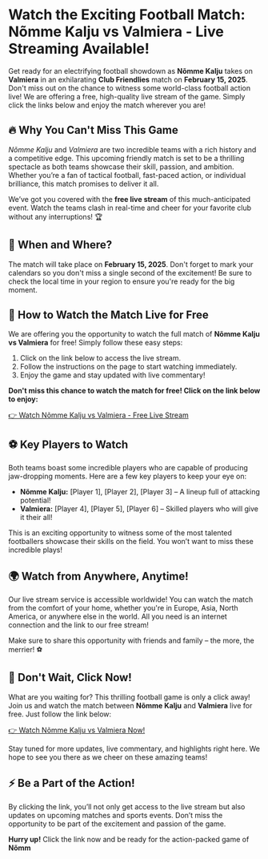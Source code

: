 # Watch the Exciting Football Match: Nõmme Kalju vs Valmiera - Live Streaming Available!

Get ready for an electrifying football showdown as **Nõmme Kalju** takes on **Valmiera** in an exhilarating **Club Friendlies** match on **February 15, 2025**. Don't miss out on the chance to witness some world-class football action live! We are offering a free, high-quality live stream of the game. Simply click the links below and enjoy the match wherever you are!

## 🔥 Why You Can't Miss This Game

_Nõmme Kalju_ and _Valmiera_ are two incredible teams with a rich history and a competitive edge. This upcoming friendly match is set to be a thrilling spectacle as both teams showcase their skill, passion, and ambition. Whether you’re a fan of tactical football, fast-paced action, or individual brilliance, this match promises to deliver it all.

We’ve got you covered with the **free live stream** of this much-anticipated event. Watch the teams clash in real-time and cheer for your favorite club without any interruptions! 🏆

## 📅 When and Where?

The match will take place on **February 15, 2025**. Don't forget to mark your calendars so you don't miss a single second of the excitement! Be sure to check the local time in your region to ensure you're ready for the big moment.

## 🎥 How to Watch the Match Live for Free

We are offering you the opportunity to watch the full match of **Nõmme Kalju vs Valmiera** for free! Simply follow these easy steps:

1. Click on the link below to access the live stream.
2. Follow the instructions on the page to start watching immediately.
3. Enjoy the game and stay updated with live commentary!

**Don't miss this chance to watch the match for free! Click on the link below to enjoy:**

[👉 Watch Nõmme Kalju vs Valmiera - Free Live Stream](https://tinyurl.com/livestreamfreeo?st=N%C3%B5mme+Kalju+vs+Valmiera&si=ghc)

## ⚽ Key Players to Watch

Both teams boast some incredible players who are capable of producing jaw-dropping moments. Here are a few key players to keep your eye on:

- **Nõmme Kalju:** [Player 1], [Player 2], [Player 3] – A lineup full of attacking potential!
- **Valmiera:** [Player 4], [Player 5], [Player 6] – Skilled players who will give it their all!

This is an exciting opportunity to witness some of the most talented footballers showcase their skills on the field. You won’t want to miss these incredible plays!

## 🌍 Watch from Anywhere, Anytime!

Our live stream service is accessible worldwide! You can watch the match from the comfort of your home, whether you're in Europe, Asia, North America, or anywhere else in the world. All you need is an internet connection and the link to our free stream!

Make sure to share this opportunity with friends and family – the more, the merrier! ⚽

## 🚨 Don't Wait, Click Now!

What are you waiting for? This thrilling football game is only a click away! Join us and watch the match between **Nõmme Kalju** and **Valmiera** live for free. Just follow the link below:

[👉 Watch Nõmme Kalju vs Valmiera Now!](https://tinyurl.com/livestreamfreeo?st=N%C3%B5mme+Kalju+vs+Valmiera&si=ghc)

Stay tuned for more updates, live commentary, and highlights right here. We hope to see you there as we cheer on these amazing teams!

## ⚡ Be a Part of the Action!

By clicking the link, you’ll not only get access to the live stream but also updates on upcoming matches and sports events. Don’t miss the opportunity to be part of the excitement and passion of the game.

**Hurry up!** Click the link now and be ready for the action-packed game of **Nõmm**
